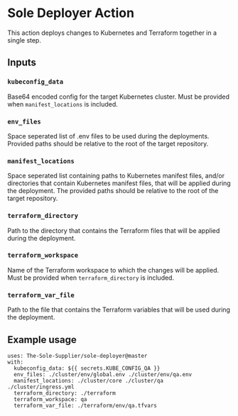 # Sole Deployer Action

This action deploys changes to Kubernetes and Terraform together in a single step. 

## Inputs

### `kubeconfig_data`

Base64 encoded config for the target Kubernetes cluster. Must be provided when `manifest_locations` is included.

### `env_files`

Space seperated list of .env files to be used during the deployments. Provided paths should be relative to the root of the target repository.

### `manifest_locations`

Space seperated list containing paths to Kubernetes manifest files, and/or directories that contain Kubernetes manifest files, that will be applied during the deployment. The provided paths should be relative to the root of the target repository.

### `terraform_directory`

Path to the directory that contains the Terraform files that will be applied during the deployment.

### `terraform_workspace`

Name of the Terraform workspace to which the changes will be applied. Must be provided when `terraform_directory` is included.
### `terraform_var_file`

Path to the file that contains the Terraform variables that will be used during the deployment.

## Example usage
```
uses: The-Sole-Supplier/sole-deployer@master
with:
  kubeconfig_data: ${{ secrets.KUBE_CONFIG_QA }}
  env_files: ./cluster/env/global.env ./cluster/env/qa.env
  manifest_locations: ./cluster/core ./cluster/qa ./cluster/ingress.yml
  terraform_directory: ./terraform
  terraform_workspace: qa
  terraform_var_file: ./terraform/env/qa.tfvars
```
